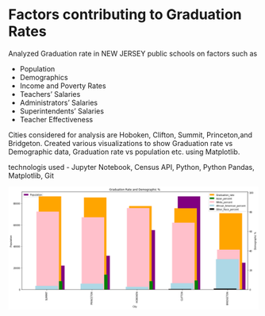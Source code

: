 # Factors contributing to Graduation Rates 

Analyzed Graduation rate in NEW JERSEY public schools on factors such as 

* Population
* Demographics
* Income and Poverty Rates
* Teachers’ Salaries
* Administrators’ Salaries
* Superintendents’ Salaries
* Teacher Effectiveness

Cities considered for analysis are  Hoboken, Clifton, Summit, Princeton,and Bridgeton. Created various visualizations to show Graduation rate vs Demographic data, Graduation rate vs population etc. using Matplotlib.

technologis used -
 Jupyter Notebook, Census API, Python, Python Pandas,  Matplotlib, Git
 
 
 ![Charts](https://github.com/prakashricha/Factors-Contributing-In-Graduation-Rate/blob/master/graph/combined_demo.png)
 
